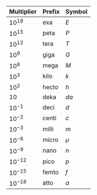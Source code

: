 | Multiplier | Prefix | Symbol |
| ---------- | ------ | ------ |
| $10^{18}$  | exa    | $E$    |
| $10^{15}$  | peta   | $P$    |
| $10^{12}$  | tera   | $T$    |
| $10^{9}$   | giga   | $G$    |
| $10^{6}$   | mega   | $M$    |
| $10^{3}$   | kilo   | $k$    |
| $10^{2}$   | hecto  | $h$    |
| $10$       | deka   | $da$   |
| $10^{-1}$  | deci   | $d$    |
| $10^{-2}$  | centi  | $c$    |
| $10^{-3}$  | milli  | $m$    |
| $10^{-6}$  | micro  | $\mu$  |
| $10^{-9}$  | nano   | $n$    |
| $10^{-12}$ | pico   | $p$    |
| $10^{-15}$ | femto  | $f$    |
| $10^{-18}$ | atto   | $a$    |
